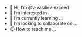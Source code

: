 - 👋 Hi, I’m @v-vasiliev-exceed
- 👀 I’m interested in ...
- 🌱 I’m currently learning ...
- 💞️ I’m looking to collaborate on ...
- 📫 How to reach me ...

<!---
v-vasiliev-exceed/v-vasiliev-exceed is a ✨ special ✨ repository because its `README.md` (this file) appears on your GitHub profile.
You can click the Preview link to take a look at your changes.
--->
